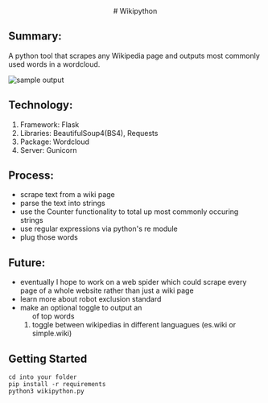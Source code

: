 <div align="center">
# Wikipython
</div>

## Summary:
A python tool that scrapes any Wikipedia page and outputs most commonly used words in a wordcloud.

![sample output](https://github.com/cfv7/wikipython/blob/master/examples/sample.png)


## Technology:
1. Framework: Flask
2. Libraries: BeautifulSoup4(BS4), Requests
3. Package: Wordcloud
4. Server: Gunicorn

## Process:
* scrape text from a wiki page
* parse the text into strings
* use the Counter functionality to total up most commonly occuring strings
* use regular expressions via python's re module
* plug those words

## Future:
* eventually I hope to work on a web spider which could scrape every page of a whole website rather than just a wiki page
* learn more about robot exclusion standard
* make an optional toggle to output an <ol> of top words
* toggle between wikipedias in different languagues (es.wiki or simple.wiki)

## Getting Started
```
cd into your folder
pip install -r requirements
python3 wikipython.py
```